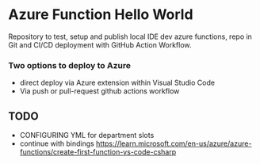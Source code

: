 # Azure Function Hello World

Repository to test, setup and publish local IDE dev azure functions, repo in Git and CI/CD deployment with GitHub Action Workflow.

### Two options to deploy to Azure

- direct deploy via Azure extension within Visual Studio Code
- Via push or pull-request github actions workflow


## TODO

- CONFIGURING YML for department slots
- continue with bindings https://learn.microsoft.com/en-us/azure/azure-functions/create-first-function-vs-code-csharp

